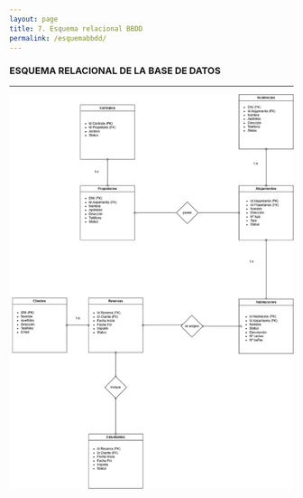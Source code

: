 ```yaml
---
layout: page
title: 7. Esquema relacional BBDD
permalink: /esquemabbdd/
---
```


### ESQUEMA RELACIONAL DE LA BASE DE DATOS

---


![Esquema BBDD](bbdd.png)




